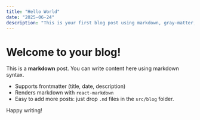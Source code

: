 ```yaml
---
title: "Hello World"
date: "2025-06-24"
description: "This is your first blog post using markdown, gray-matter, and react-markdown!"
---
```


# Welcome to your blog!

This is a **markdown** post. You can write content here using markdown syntax.

- Supports frontmatter (title, date, description)
- Renders markdown with `react-markdown`
- Easy to add more posts: just drop `.md` files in the `src/blog` folder.

Happy writing! 